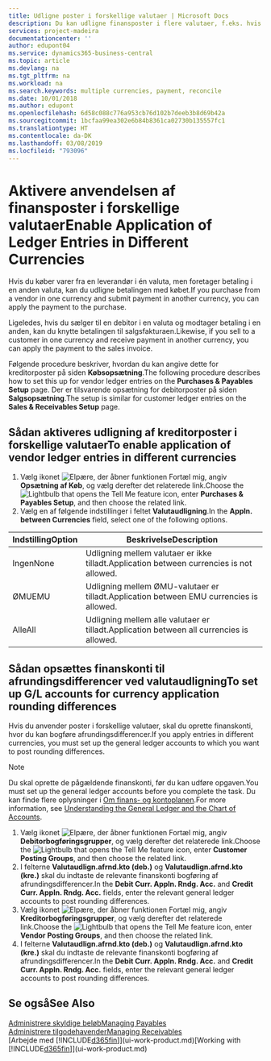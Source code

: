 ```yaml
---
title: Udligne poster i forskellige valutaer | Microsoft Docs
description: Du kan udligne finansposter i flere valutaer, f.eks. hvis du sælger i én valuta og modtager betaling i en anden.
services: project-madeira
documentationcenter: ''
author: edupont04
ms.service: dynamics365-business-central
ms.topic: article
ms.devlang: na
ms.tgt_pltfrm: na
ms.workload: na
ms.search.keywords: multiple currencies, payment, reconcile
ms.date: 10/01/2018
ms.author: edupont
ms.openlocfilehash: 6d58c088c776a953cb76d102b7deeb3b8d69b42a
ms.sourcegitcommit: 1bcfaa99ea302e6b84b8361ca02730b135557fc1
ms.translationtype: HT
ms.contentlocale: da-DK
ms.lasthandoff: 03/08/2019
ms.locfileid: "793096"
---
```

# <a name="enable-application-of-ledger-entries-in-different-currencies"></a><span data-ttu-id="a61c2-103">Aktivere anvendelsen af finansposter i forskellige valutaer</span><span class="sxs-lookup"><span data-stu-id="a61c2-103">Enable Application of Ledger Entries in Different Currencies</span></span>
<span data-ttu-id="a61c2-104">Hvis du køber varer fra en leverandør i én valuta, men foretager betaling i en anden valuta, kan du udligne betalingen med købet.</span><span class="sxs-lookup"><span data-stu-id="a61c2-104">If you purchase from a vendor in one currency and submit payment in another currency, you can apply the payment to the purchase.</span></span>

<span data-ttu-id="a61c2-105">Ligeledes, hvis du sælger til en debitor i en valuta og modtager betaling i en anden, kan du knytte betalingen til salgsfakturaen.</span><span class="sxs-lookup"><span data-stu-id="a61c2-105">Likewise, if you sell to a customer in one currency and receive payment in another currency, you can apply the payment to the sales invoice.</span></span>

<span data-ttu-id="a61c2-106">Følgende procedure beskriver, hvordan du kan angive dette for kreditorposter på siden **Købsopsætning**.</span><span class="sxs-lookup"><span data-stu-id="a61c2-106">The following procedure describes how to set this up for vendor ledger entries on the **Purchases & Payables Setup** page.</span></span> <span data-ttu-id="a61c2-107">Der er tilsvarende opsætning for debitorposter på siden **Salgsopsætning**.</span><span class="sxs-lookup"><span data-stu-id="a61c2-107">The setup is similar for customer ledger entries on the **Sales & Receivables Setup** page.</span></span>

## <a name="to-enable-application-of-vendor-ledger-entries-in-different-currencies"></a><span data-ttu-id="a61c2-108">Sådan aktiveres udligning af kreditorposter i forskellige valutaer</span><span class="sxs-lookup"><span data-stu-id="a61c2-108">To enable application of vendor ledger entries in different currencies</span></span>
1. <span data-ttu-id="a61c2-109">Vælg ikonet ![Elpære, der åbner funktionen Fortæl mig](media/ui-search/search_small.png "Fortæl mig, hvad du vil foretage dig"), angiv **Opsætning af Køb**, og vælg derefter det relaterede link.</span><span class="sxs-lookup"><span data-stu-id="a61c2-109">Choose the ![Lightbulb that opens the Tell Me feature](media/ui-search/search_small.png "Tell me what you want to do") icon, enter **Purchases & Payables Setup**, and then choose the related link.</span></span>
2. <span data-ttu-id="a61c2-110">Vælg en af følgende indstillinger i feltet **Valutaudligning**.</span><span class="sxs-lookup"><span data-stu-id="a61c2-110">In the **Appln. between Currencies** field, select one of the following options.</span></span>

| <span data-ttu-id="a61c2-111">Indstilling</span><span class="sxs-lookup"><span data-stu-id="a61c2-111">Option</span></span> | <span data-ttu-id="a61c2-112">Beskrivelse</span><span class="sxs-lookup"><span data-stu-id="a61c2-112">Description</span></span> |
| --- | --- |
| <span data-ttu-id="a61c2-113">Ingen</span><span class="sxs-lookup"><span data-stu-id="a61c2-113">None</span></span> |<span data-ttu-id="a61c2-114">Udligning mellem valutaer er ikke tilladt.</span><span class="sxs-lookup"><span data-stu-id="a61c2-114">Application between currencies is not allowed.</span></span> |
| <span data-ttu-id="a61c2-115">ØMU</span><span class="sxs-lookup"><span data-stu-id="a61c2-115">EMU</span></span> |<span data-ttu-id="a61c2-116">Udligning mellem ØMU-valutaer er tilladt.</span><span class="sxs-lookup"><span data-stu-id="a61c2-116">Application between EMU currencies is allowed.</span></span> |
| <span data-ttu-id="a61c2-117">Alle</span><span class="sxs-lookup"><span data-stu-id="a61c2-117">All</span></span> |<span data-ttu-id="a61c2-118">Udligning mellem alle valutaer er tilladt.</span><span class="sxs-lookup"><span data-stu-id="a61c2-118">Application between all currencies is allowed.</span></span> |

## <a name="to-set-up-gl-accounts-for-currency-application-rounding-differences"></a><span data-ttu-id="a61c2-119">Sådan opsættes finanskonti til afrundingsdifferencer ved valutaudligning</span><span class="sxs-lookup"><span data-stu-id="a61c2-119">To set up G/L accounts for currency application rounding differences</span></span>  
<span data-ttu-id="a61c2-120">Hvis du anvender poster i forskellige valutaer, skal du oprette finanskonti, hvor du kan bogføre afrundingsdifferencer.</span><span class="sxs-lookup"><span data-stu-id="a61c2-120">If you apply entries in different currencies, you must set up the general ledger accounts to which you want to post rounding differences.</span></span>  

> [!NOTE]  
>  <span data-ttu-id="a61c2-121">Du skal oprette de pågældende finanskonti, før du kan udføre opgaven.</span><span class="sxs-lookup"><span data-stu-id="a61c2-121">You must set up the general ledger accounts before you complete the task.</span></span> <span data-ttu-id="a61c2-122">Du kan finde flere oplysninger i [Om finans- og kontoplanen](finance-general-ledger.md).</span><span class="sxs-lookup"><span data-stu-id="a61c2-122">For more information, see [Understanding the General Ledger and the Chart of Accounts](finance-general-ledger.md).</span></span>

1. <span data-ttu-id="a61c2-123">Vælg ikonet ![Elpære, der åbner funktionen Fortæl mig](media/ui-search/search_small.png "Fortæl mig, hvad du vil foretage dig"), angiv **Debitorbogføringsgrupper**, og vælg derefter det relaterede link.</span><span class="sxs-lookup"><span data-stu-id="a61c2-123">Choose the ![Lightbulb that opens the Tell Me feature](media/ui-search/search_small.png "Tell me what you want to do") icon, enter **Customer Posting Groups**, and then choose the related link.</span></span>  
2. <span data-ttu-id="a61c2-124">I felterne **Valutaudlign.afrnd.kto (deb.)** og **Valutaudlign.afrnd.kto (kre.)** skal du indtaste de relevante finanskonti bogføring af afrundingsdifferencer.</span><span class="sxs-lookup"><span data-stu-id="a61c2-124">In the **Debit Curr. Appln. Rndg. Acc.** and **Credit Curr. Appln. Rndg. Acc.** fields, enter the relevant general ledger accounts to post rounding differences.</span></span>  
3. <span data-ttu-id="a61c2-125">Vælg ikonet ![Elpære, der åbner funktionen Fortæl mig](media/ui-search/search_small.png "Fortæl mig, hvad du vil foretage dig"), angiv **Kreditorbogføringsgrupper**, og vælg derefter det relaterede link.</span><span class="sxs-lookup"><span data-stu-id="a61c2-125">Choose the ![Lightbulb that opens the Tell Me feature](media/ui-search/search_small.png "Tell me what you want to do") icon, enter **Vendor Posting Groups**, and then choose the related link.</span></span>  
4. <span data-ttu-id="a61c2-126">I felterne **Valutaudlign.afrnd.kto (deb.)** og **Valutaudlign.afrnd.kto (kre.)** skal du indtaste de relevante finanskonti bogføring af afrundingsdifferencer.</span><span class="sxs-lookup"><span data-stu-id="a61c2-126">In the **Debit Curr. Appln. Rndg. Acc.** and **Credit Curr. Appln. Rndg. Acc.** fields, enter the relevant general ledger accounts to post rounding differences.</span></span>  

## <a name="see-also"></a><span data-ttu-id="a61c2-127">Se også</span><span class="sxs-lookup"><span data-stu-id="a61c2-127">See Also</span></span>
[<span data-ttu-id="a61c2-128">Administrere skyldige beløb</span><span class="sxs-lookup"><span data-stu-id="a61c2-128">Managing Payables</span></span>](payables-manage-payables.md)  
[<span data-ttu-id="a61c2-129">Administrere tilgodehavender</span><span class="sxs-lookup"><span data-stu-id="a61c2-129">Managing Receivables</span></span>](receivables-manage-receivables.md)  
<span data-ttu-id="a61c2-130">[Arbejde med [!INCLUDE[d365fin](includes/d365fin_md.md)]](ui-work-product.md)</span><span class="sxs-lookup"><span data-stu-id="a61c2-130">[Working with [!INCLUDE[d365fin](includes/d365fin_md.md)]](ui-work-product.md)</span></span>
